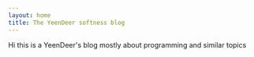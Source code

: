 ```yaml
---
layout: home
title: The YeenDeer softness blog
---
```

Hi this is a YeenDeer's blog mostly about programming and similar topics
